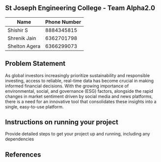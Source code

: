 ## St Joseph Engineering College - Team Alpha2.0
| Name          | Phone Number    |
| ------------- | --------------- |
| Shishir S     | 8884345815      |
| Shrenik Jain  | 6362701798      |
| Shelton Agera | 6366299073      |
 

## Problem Statement
As global investors increasingly prioritize sustainability and responsible investing, access to
reliable, real-time data has become crucial in making informed financial decisions. With the
growing importance of environmental, social, and governance (ESG) factors, alongside the
rapid changes in market sentiment driven by social media and news platforms, there is a need
for an innovative tool that consolidates these insights into a single, easy-to-use platform. 

## Instructions on running your project
Provide detailed steps to get your project up and running, including any dependencies

## References
